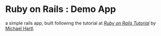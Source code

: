 # Ruby on Rails : Demo App

a simple rails app, built following the tutorial at
[*Ruby on Rails Tutorial*](http://railstutorial.org/book/)
by [Michael Hartl](http://michaelhartl.com/).